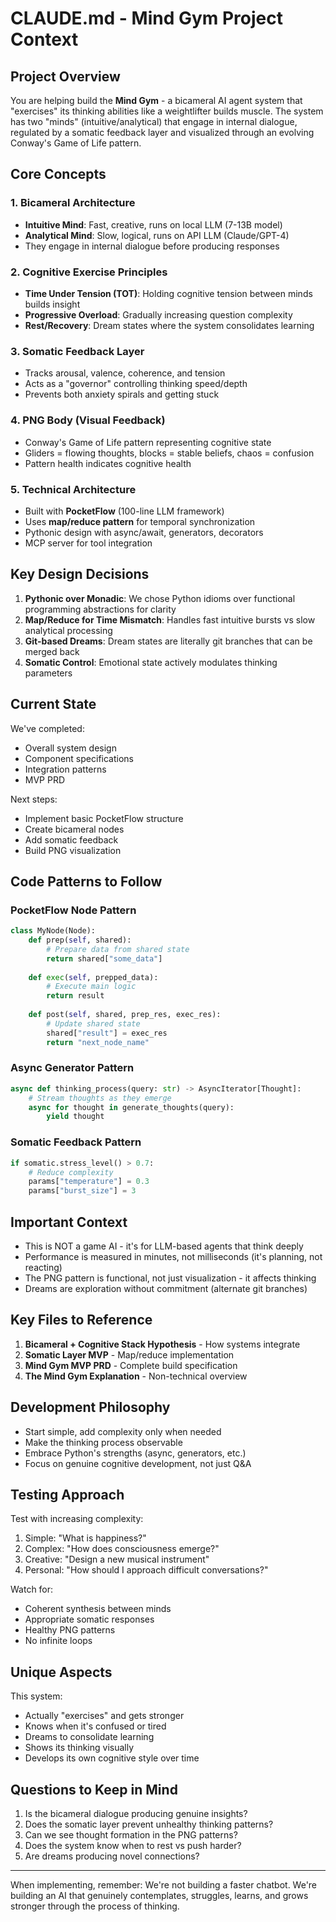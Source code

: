 # CLAUDE.md - Mind Gym Project Context

## Project Overview

You are helping build the **Mind Gym** - a bicameral AI agent system that "exercises" its thinking abilities like a weightlifter builds muscle. The system has two "minds" (intuitive/analytical) that engage in internal dialogue, regulated by a somatic feedback layer and visualized through an evolving Conway's Game of Life pattern.

## Core Concepts

### 1. Bicameral Architecture
- **Intuitive Mind**: Fast, creative, runs on local LLM (7-13B model)
- **Analytical Mind**: Slow, logical, runs on API LLM (Claude/GPT-4)
- They engage in internal dialogue before producing responses

### 2. Cognitive Exercise Principles
- **Time Under Tension (TOT)**: Holding cognitive tension between minds builds insight
- **Progressive Overload**: Gradually increasing question complexity
- **Rest/Recovery**: Dream states where the system consolidates learning

### 3. Somatic Feedback Layer
- Tracks arousal, valence, coherence, and tension
- Acts as a "governor" controlling thinking speed/depth
- Prevents both anxiety spirals and getting stuck

### 4. PNG Body (Visual Feedback)
- Conway's Game of Life pattern representing cognitive state
- Gliders = flowing thoughts, blocks = stable beliefs, chaos = confusion
- Pattern health indicates cognitive health

### 5. Technical Architecture
- Built with **PocketFlow** (100-line LLM framework)
- Uses **map/reduce pattern** for temporal synchronization
- Pythonic design with async/await, generators, decorators
- MCP server for tool integration

## Key Design Decisions

1. **Pythonic over Monadic**: We chose Python idioms over functional programming abstractions for clarity
2. **Map/Reduce for Time Mismatch**: Handles fast intuitive bursts vs slow analytical processing
3. **Git-based Dreams**: Dream states are literally git branches that can be merged back
4. **Somatic Control**: Emotional state actively modulates thinking parameters

## Current State

We've completed:
- Overall system design
- Component specifications
- Integration patterns
- MVP PRD

Next steps:
- Implement basic PocketFlow structure
- Create bicameral nodes
- Add somatic feedback
- Build PNG visualization

## Code Patterns to Follow

### PocketFlow Node Pattern
```python
class MyNode(Node):
    def prep(self, shared):
        # Prepare data from shared state
        return shared["some_data"]
    
    def exec(self, prepped_data):
        # Execute main logic
        return result
    
    def post(self, shared, prep_res, exec_res):
        # Update shared state
        shared["result"] = exec_res
        return "next_node_name"
```

### Async Generator Pattern
```python
async def thinking_process(query: str) -> AsyncIterator[Thought]:
    # Stream thoughts as they emerge
    async for thought in generate_thoughts(query):
        yield thought
```

### Somatic Feedback Pattern
```python
if somatic.stress_level() > 0.7:
    # Reduce complexity
    params["temperature"] = 0.3
    params["burst_size"] = 3
```

## Important Context

- This is NOT a game AI - it's for LLM-based agents that think deeply
- Performance is measured in minutes, not milliseconds (it's planning, not reacting)
- The PNG pattern is functional, not just visualization - it affects thinking
- Dreams are exploration without commitment (alternate git branches)

## Key Files to Reference

1. **Bicameral + Cognitive Stack Hypothesis** - How systems integrate
2. **Somatic Layer MVP** - Map/reduce implementation
3. **Mind Gym MVP PRD** - Complete build specification
4. **The Mind Gym Explanation** - Non-technical overview

## Development Philosophy

- Start simple, add complexity only when needed
- Make the thinking process observable
- Embrace Python's strengths (async, generators, etc.)
- Focus on genuine cognitive development, not just Q&A

## Testing Approach

Test with increasing complexity:
1. Simple: "What is happiness?"
2. Complex: "How does consciousness emerge?"
3. Creative: "Design a new musical instrument"
4. Personal: "How should I approach difficult conversations?"

Watch for:
- Coherent synthesis between minds
- Appropriate somatic responses
- Healthy PNG patterns
- No infinite loops

## Unique Aspects

This system:
- Actually "exercises" and gets stronger
- Knows when it's confused or tired
- Dreams to consolidate learning
- Shows its thinking visually
- Develops its own cognitive style over time

## Questions to Keep in Mind

1. Is the bicameral dialogue producing genuine insights?
2. Does the somatic layer prevent unhealthy thinking patterns?
3. Can we see thought formation in the PNG patterns?
4. Does the system know when to rest vs push harder?
5. Are dreams producing novel connections?

---

When implementing, remember: We're not building a faster chatbot. We're building an AI that genuinely contemplates, struggles, learns, and grows stronger through the process of thinking.